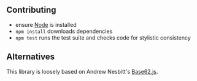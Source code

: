 Contributing
------------

* ensure [Node](http://nodejs.org) is installed
* `npm install` downloads dependencies
* `npm test` runs the test suite and checks code for stylistic consistency


Alternatives
------------

This library is loosely based on Andrew Nesbitt's
[Base62.js](https://github.com/andrew/base62.js).
